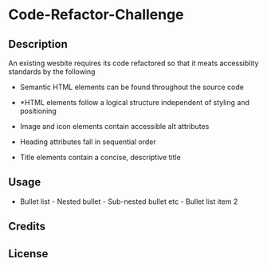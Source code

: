 # Code-Refactor-Challenge
## Description 
An existing wesbite requires  its code refactored so that it meats accessiblity standards by the following 
+ Semantic HTML elements can be found throughout the source code
- *HTML elements follow a logical structure independent of styling and positioning
+ Image and icon elements contain accessible alt attributes
- Heading attributes fall in sequential order
+ Title elements contain a concise, descriptive title
  

## Usage 
- Bullet list
              - Nested bullet
                  - Sub-nested bullet etc
          - Bullet list item 2
## Credits
## License
